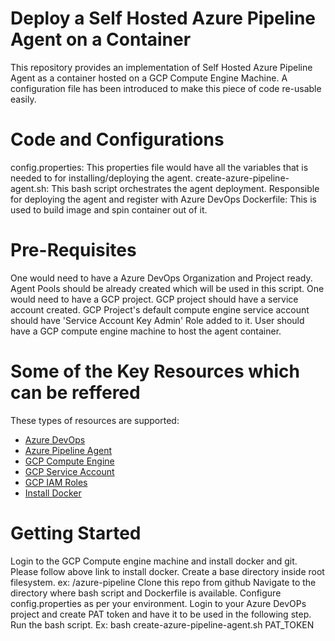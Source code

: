 # Deploy a Self Hosted Azure Pipeline Agent on a Container

This repository provides an implementation of Self Hosted Azure Pipeline Agent as a container hosted on a GCP Compute Engine Machine.
A configuration file has been introduced to make this piece of code re-usable easily.

# Code and Configurations

config.properties: This properties file would have all the variables that is needed to for installing/deploying the agent.
create-azure-pipeline-agent.sh: This bash script orchestrates the agent deployment. Responsible for deploying the agent and register with Azure DevOps
Dockerfile: This is used to build image and spin container out of it.

# Pre-Requisites

One would need to have a Azure DevOps Organization and Project ready. Agent Pools should be already created which will be used in this script.
One would need to have a GCP project. GCP project should have a service account created.
GCP Project's default compute engine service account should have 'Service Account Key Admin' Role added to it.
User should have a GCP compute engine machine to host the agent container.

# Some of the Key Resources which can be reffered

These types of resources are supported:

* [Azure DevOps](https://docs.microsoft.com/en-us/azure/devops/user-guide/what-is-azure-devops?view=azure-devops)
* [Azure Pipeline Agent](https://docs.microsoft.com/en-us/azure/devops/pipelines/agents/agents?view=azure-devops&tabs=browser)
* [GCP Compute Engine](https://cloud.google.com/compute/docs)
* [GCP Service Account](https://cloud.google.com/iam/docs/service-accounts)
* [GCP IAM Roles](https://cloud.google.com/iam/docs/overview)
* [Install Docker](https://docs.docker.com/engine/install/)


# Getting Started

Login to the GCP Compute engine machine and install docker and git. Please follow above link to install docker.
Create a base directory inside root filesystem. ex: /azure-pipeline
Clone this repo from github
Navigate to the directory where bash script and Dockerfile is available.
Configure config.properties as per your environment.
Login to your Azure DevOPs project and create PAT token and have it to be used in the following step.
Run the bash script. Ex:  bash create-azure-pipeline-agent.sh PAT_TOKEN
